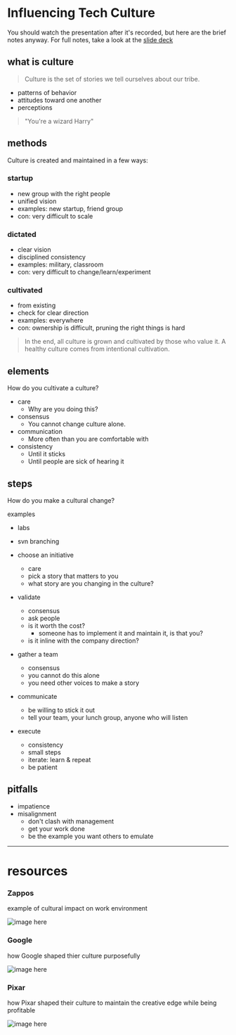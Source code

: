 # Influencing Tech Culture

You should watch the presentation after it's recorded, but here are the brief notes anyway. For full notes, take a look at the [slide deck](slides.md)

## what is culture


> Culture is the set of stories we tell ourselves about our tribe.

* patterns of behavior
* attitudes toward one another
* perceptions

> "You're a wizard Harry"


## methods

Culture is created and maintained in a few ways:

### startup
* new group with the right people
* unified vision
* examples: new startup, friend group
* con: very difficult to scale

### dictated
* clear vision
* disciplined consistency
* examples: military, classroom
* con: very difficult to change/learn/experiment

### cultivated
* from existing
* check for clear direction
* examples: everywhere
* con: ownership is difficult, pruning the right things is hard

> In the end, all culture is grown and cultivated by those who value it. A healthy culture comes from intentional cultivation.

## elements
How do you cultivate a culture?

* care
  * Why are you doing this?
* consensus
  * You cannot change culture alone.
* communication
  * More often than you are comfortable with
* consistency
  * Until it sticks
  * Until people are sick of hearing it

## steps
How do you make a cultural change?

examples
* labs
* svn branching

* choose an initiative
  * care
  * pick a story that matters to you
  * what story are you changing in the culture?
* validate 
	* consensus
	* ask people
	* is it worth the cost?
  		* someone has to implement it and maintain it, is that you?
	* is it inline with the company direction?
* gather a team
	* consensus
	* you cannot do this alone
	* you need other voices to make a story
* communicate
	* be willing to stick it out
	* tell your team, your lunch group, anyone who will listen
* execute 
	* consistency
	* small steps
	* iterate: learn & repeat
	* be patient

## pitfalls
* impatience
* misalignment 
	* don't clash with management
	* get your work done
	* be the example you want others to emulate

---

# resources

### Zappos
example of cultural impact on work environment

![image here](./images/zappos.jpg)
<!-- .element height="500px" .element style="border: 0; background: None; box-shadow: None" -->

### Google
how Google shaped thier culture purposefully

![image here](./images/work-rules.jpg)
<!-- .element height="500px" .element style="border: 0; background: None; box-shadow: None" -->

### Pixar
how Pixar shaped their culture to maintain the creative edge while being profitable

![image here](./images/creativity-inc.jpg)
<!-- .element height="500px" .element style="border: 0; background: None; box-shadow: None" -->
